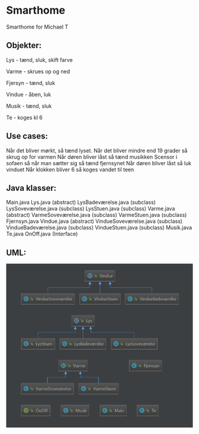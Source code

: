 # Smarthome
Smarthome for Michael T

## Objekter:
Lys - tænd, sluk, skift farve

Varme - skrues op og ned

Fjersyn - tænd, sluk

Vindue - åben, luk

Musik - tænd, sluk

Te - koges kl 6

## Use cases:
Når det bliver mørkt, så tænd lyset. 
Når det bliver mindre end 19 grader så skrug op for varmen
Når døren bliver låst så tænd musikken
Scensor i sofaen så når man sætter sig så tænd fjernsynet
Når døren bliver låst så luk vinduet
Når klokken bliver 6 så koges vandet til teen

## Java klasser:
Main.java
Lys.java (abstract)
LysBadeværelse.java (subclass)
LysSoveværelse.java (subclass)
LysStuen.java (subclass)
Varme.java (abstract)
VarmeSoveværelse.java (subclass)
VarmeStuen.java (subclass)
Fjernsyn.java
Vindue.java (abstract)
VindueSoveværelse.java (subclass)
VindueBadeværelse.java (subclass)
VindueStuen.java (subclass)
Musik.java
Te.java
OnOff.java (Interface)

## UML:
![Alt uml](https://github.com/Thom9521/Smarthome/blob/master/uml/Udklip.PNG)
